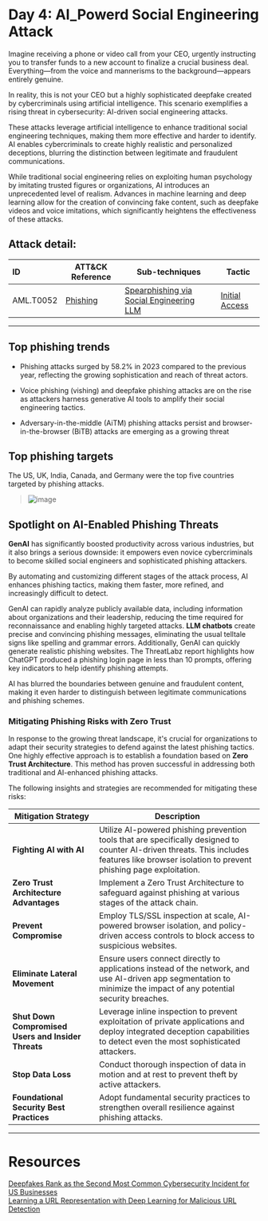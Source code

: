 # Day 4: AI_Powerd Social Engineering Attack
Imagine receiving a phone or video call from your CEO, urgently instructing you to transfer funds to a new account to finalize a crucial business deal. Everything—from the voice and mannerisms to the background—appears entirely genuine.

In reality, this is not your CEO but a highly sophisticated deepfake created by cybercriminals using artificial intelligence. This scenario exemplifies a rising threat in cybersecurity: AI-driven social engineering attacks.

These attacks leverage artificial intelligence to enhance traditional social engineering techniques, making them more effective and harder to identify. AI enables cybercriminals to create highly realistic and personalized deceptions, blurring the distinction between legitimate and fraudulent communications.

While traditional social engineering relies on exploiting human psychology by imitating trusted figures or organizations, AI introduces an unprecedented level of realism. Advances in machine learning and deep learning allow for the creation of convincing fake content, such as deepfake videos and voice imitations, which significantly heightens the effectiveness of these attacks.

## Attack detail:

| ID | ATT&CK Reference| Sub-techniques | Tactic | 
| :------------- | ------------- | ------------- | ------------- |
| AML.T0052  |[Phishing](https://attack.mitre.org/versions/v15/techniques/T1566/)  | [Spearphishing via Social Engineering LLM](https://atlas.mitre.org/techniques/AML.T0052.000)| [Initial Access](https://attack.mitre.org/versions/v15/tactics/TA0001/) |

--- 

## Top phishing trends
- Phishing attacks surged by 58.2% in 2023 compared to the previous year, reflecting the growing sophistication and reach of threat actors.

- Voice phishing (vishing) and deepfake phishing attacks are on the rise as attackers harness generative AI tools to amplify their social engineering tactics.

- Adversary-in-the-middle (AiTM) phishing attacks persist and browser-in-the-browser (BiTB) attacks are emerging as a growing threat

## Top phishing targets

The US, UK, India, Canada, and Germany were the top five countries targeted by phishing attacks.

> ![image](https://github.com/user-attachments/assets/493d21e5-745f-4ea5-b617-e614e084816d)

## Spotlight on AI-Enabled Phishing Threats

**GenAI** has significantly boosted productivity across various industries, but it also brings a serious downside: it empowers even novice cybercriminals to become skilled social engineers and sophisticated phishing attackers.

By automating and customizing different stages of the attack process, AI enhances phishing tactics, making them faster, more refined, and increasingly difficult to detect.

GenAI can rapidly analyze publicly available data, including information about organizations and their leadership, reducing the time required for reconnaissance and enabling highly targeted attacks. **LLM chatbots** create precise and convincing phishing messages, eliminating the usual telltale signs like spelling and grammar errors. Additionally, GenAI can quickly generate realistic phishing websites. The ThreatLabz report highlights how ChatGPT produced a phishing login page in less than 10 prompts, offering key indicators to help identify phishing attempts.

AI has blurred the boundaries between genuine and fraudulent content, making it even harder to distinguish between legitimate communications and phishing schemes.

### Mitigating Phishing Risks with Zero Trust

In response to the growing threat landscape, it's crucial for organizations to adapt their security strategies to defend against the latest phishing tactics. One highly effective approach is to establish a foundation based on **Zero Trust Architecture**. This method has proven successful in addressing both traditional and AI-enhanced phishing attacks.

The following insights and strategies are recommended for mitigating these risks:

| **Mitigation Strategy**                                       | **Description**                                                                                                                                                                  |
|---------------------------------------------------------------|----------------------------------------------------------------------------------------------------------------------------------------------------------------------------------|
| **Fighting AI with AI**                                        | Utilize AI-powered phishing prevention tools that are specifically designed to counter AI-driven threats. This includes features like browser isolation to prevent phishing page exploitation. |
| **Zero Trust Architecture Advantages**                        | Implement a Zero Trust Architecture to safeguard against phishing at various stages of the attack chain.                                                                         |
| **Prevent Compromise**                                       | Employ TLS/SSL inspection at scale, AI-powered browser isolation, and policy-driven access controls to block access to suspicious websites.                                      |
| **Eliminate Lateral Movement**                               | Ensure users connect directly to applications instead of the network, and use AI-driven app segmentation to minimize the impact of any potential security breaches.               |
| **Shut Down Compromised Users and Insider Threats**          | Leverage inline inspection to prevent exploitation of private applications and deploy integrated deception capabilities to detect even the most sophisticated attackers.          |
| **Stop Data Loss**                                           | Conduct thorough inspection of data in motion and at rest to prevent theft by active attackers.                                                                                  |
| **Foundational Security Best Practices**                      | Adopt fundamental security practices to strengthen overall resilience against phishing attacks.                                                                                 |
---
# Resources

[Deepfakes Rank as the Second Most Common Cybersecurity Incident for US Businesses](https://www.darkreading.com/cyberattacks-data-breaches/deepfakes-rank-as-the-second-most-common-cybersecurity-incident-for-us-businesses)<br>
[Learning a URL Representation with Deep Learning for Malicious URL Detection](https://arxiv.org/abs/1802.03162)

